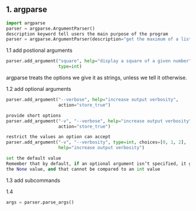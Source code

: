 ## 1. argparse

```python
import argparse
parser = argparse.ArgumentParser()
description keyword tell users the main purpose of the program
parser = argparse.ArgumentParser(description="get the maximum of a list")
```

1.1 add postional arguments

```python
parser.add_argument("square", help="display a square of a given number",
                    type=int)
```

argparse treats the options we give it as strings, unless we tell it
otherwise.

1.2 add optional arguments

```python
parser.add_argument("--verbose", help="increase output verbosity",
                    action="store_true")

provide short options
parser.add_argument("-v", "--verbose", help="increase output verbosity",
                    action="store_true")

restrict the values an option can accept
parser.add_argument("-v", "--verbosity", type=int, choices=[0, 1, 2],
                    help="increase output verbosity")

set the default value
Remember that by default, if an optional argument isn’t specified, it gets
the None value, and that cannot be compared to an int value
```

1.3 add subcommands

1.4 
```python
args = parser.parse_args()
```




